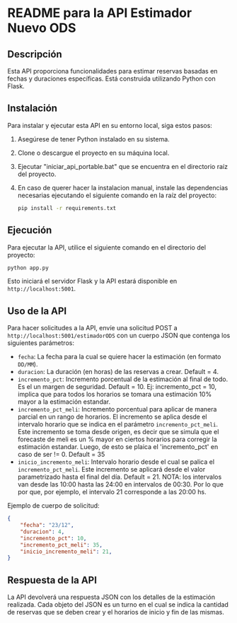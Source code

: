 
# README para la API Estimador Nuevo ODS

## Descripción

Esta API proporciona funcionalidades para estimar reservas basadas en fechas y duraciones específicas. Está construida utilizando Python con Flask.

## Instalación

Para instalar y ejecutar esta API en su entorno local, siga estos pasos:

1. Asegúrese de tener Python instalado en su sistema.
2. Clone o descargue el proyecto en su máquina local.
3. Ejecutar "iniciar_api_portable.bat" que se encuentra en el directorio raíz del proyecto.
4. En caso de querer hacer la instalacion manual, instale las dependencias necesarias ejecutando el siguiente comando en la raíz del proyecto:
   
   ```bash
   pip install -r requirements.txt
   ```

## Ejecución

Para ejecutar la API, utilice el siguiente comando en el directorio del proyecto:

```bash
python app.py
```

Esto iniciará el servidor Flask y la API estará disponible en `http://localhost:5001`.

## Uso de la API

Para hacer solicitudes a la API, envíe una solicitud POST a `http://localhost:5001/estimadorODS` con un cuerpo JSON que contenga los siguientes parámetros:

- `fecha`: La fecha para la cual se quiere hacer la estimación (en formato `DD/MM`).
- `duracion`: La duración (en horas) de las reservas a crear. Default = 4.
- `incremento_pct`: Incremento porcentual de la estimación al final de todo. Es el un margen de seguridad. Default = 10.
Ej: incremento_pct = 10, implica que para todos los horarios se tomara una estimación 10% mayor a la estimación estandar. 
- `incremento_pct_meli`: Incremento porcentual para aplicar de manera parcial en un rango de horarios. El incremento se aplica desde el intervalo horario que se indica en el parámetro `incremento_pct_meli`. Este incremento se toma desde origen, es decir que se simula que el forecaste de meli es un % mayor en ciertos horarios para corregir la estimación estandar. Luego, de esto se plaica el 'incremento_pct' en caso de ser != 0.
Default = 35
- `inicio_incremento_meli`: Intervalo horario desde el cual se palica el `incremento_pct_meli`. Este incremento se aplicará desde el valor parametrizado hasta el final del día. 
Default = 21.
NOTA: los intervalos van desde las 10:00 hasta las 24:00 en intervalos de 00:30. Por lo que por que, por ejemplo, el intervalo 21 corresponde a las 20:00 hs. 

Ejemplo de cuerpo de solicitud:

```json
{
    "fecha": "23/12",
    "duracion": 4,
    "incremento_pct": 10,
    "incremento_pct_meli": 35,
    "inicio_incremento_meli": 21,
}
```

## Respuesta de la API

La API devolverá una respuesta JSON con los detalles de la estimación realizada. Cada objeto del JSON es un turno en el cual se indica la cantidad de reservas que se deben crear y el horarios de inicio y fin de las mismas.
